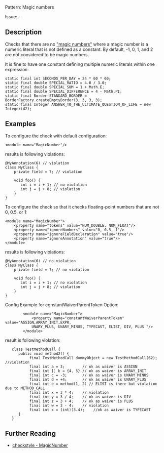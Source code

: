 Pattern: Magic numbers

Issue: -

## Description

Checks that there are no ["magic numbers"](https://en.wikipedia.org/wiki/Magic_number_%28programming%29) where a magic number is a numeric literal that is not defined as a constant. By default, -1, 0, 1, and 2 are not considered to be magic numbers. 

It is fine to have one constant defining multiple numeric literals within one expression: 
    
    
    static final int SECONDS_PER_DAY = 24 * 60 * 60;
    static final double SPECIAL_RATIO = 4.0 / 3.0;
    static final double SPECIAL_SUM = 1 + Math.E;
    static final double SPECIAL_DIFFERENCE = 4 - Math.PI;
    static final Border STANDARD_BORDER = BorderFactory.createEmptyBorder(3, 3, 3, 3);
    static final Integer ANSWER_TO_THE_ULTIMATE_QUESTION_OF_LIFE = new Integer(42);
              

## Examples

To configure the check with default configuration: 
    
    
    <module name="MagicNumber"/>
            

results is following violations: 
    
    
    @MyAnnotation(6) // violation
    class MyClass {
        private field = 7; // violation
    
        void foo() {
           int i = i + 1; // no violation
           int j = j + 8; // violation
        }
    }
            

To configure the check so that it checks floating-point numbers that are not 0, 0.5, or 1: 
    
    
    <module name="MagicNumber">
        <property name="tokens" value="NUM_DOUBLE, NUM_FLOAT"/>
        <property name="ignoreNumbers" value="0, 0.5, 1"/>
        <property name="ignoreFieldDeclaration" value="true"/>
        <property name="ignoreAnnotation" value="true"/>
    </module>
            

results is following violations: 
    
    
    @MyAnnotation(6) // no violation
    class MyClass {
        private field = 7; // no violation
    
        void foo() {
           int i = i + 1; // no violation
           int j = j + 8; // violation
        }
    }
            

Config Example for constantWaiverParentToken Option: 
    
    
            <module name="MagicNumber">
                <property name="constantWaiverParentToken" value="ASSIGN,ARRAY_INIT,EXPR,
                UNARY_PLUS, UNARY_MINUS, TYPECAST, ELIST, DIV, PLUS "/>
            </module>
            

result is following violation:
    
    
       class TestMethodCall {
          public void method2() {
               final TestMethodCall dummyObject = new TestMethodCall(62);    //violation
               final int a = 3;        // ok as waiver is ASSIGN
               final int [] b = {4, 5} // ok as waiver is ARRAY_INIT
               final int c = -3;       // ok as waiver is UNARY_MINUS
               final int d = +4;       // ok as waiver is UNARY_PLUS
               final int e = method(1, 2) // ELIST is there but violation due to METHOD_CALL
               final int x = 3 * 4;    // violation
               final int y = 3 / 4;    // ok as waiver is DIV
               final int z = 3 + 4;    // ok as waiver is PLUS
               final int w = 3 - 4;    // violation
               final int x = (int)(3.4);    //ok as waiver is TYPECAST
          }
       }

## Further Reading

* [checkstyle - MagicNumber](http://checkstyle.sourceforge.net/config_coding.html#MagicNumber)